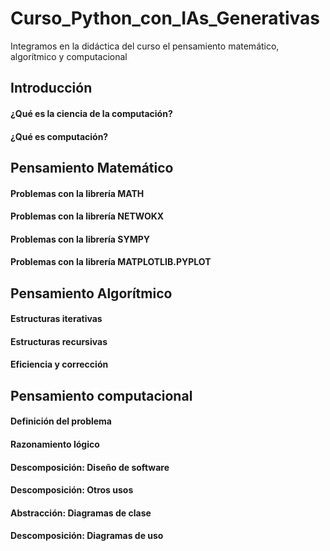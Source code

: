 # Curso_Python_con_IAs_Generativas
Integramos en la didáctica del curso el pensamiento matemático, algorítmico y computacional


## Introducción

#### ¿Qué es la ciencia de la computación?

#### ¿Qué es computación?

## Pensamiento Matemático

#### Problemas con la librería MATH

#### Problemas con la librería NETWOKX

#### Problemas con la librería SYMPY

#### Problemas con la librería MATPLOTLIB.PYPLOT



## Pensamiento Algorítmico

#### Estructuras iterativas

#### Estructuras recursivas

#### Eficiencia y corrección




## Pensamiento computacional

#### Definición del problema

#### Razonamiento lógico

#### Descomposición: Diseño de software

#### Descomposición: Otros usos

#### Abstracción: Diagramas de clase

#### Descomposición: Diagramas de uso




